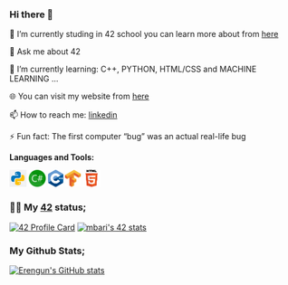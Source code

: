 ### Hi there 👋

🔭 I’m currently studing in 42 school you can learn more about from [here][42website]

💬 Ask me about 42

🌱 I’m currently learning: C++, PYTHON, HTML/CSS and MACHINE LEARNING ...

🌐 You can visit my website from [here][blogwebsite]

📫 How to reach me: [linkedin][Eren]

⚡ Fun fact: The first computer “bug” was an actual real-life bug


**Languages and Tools:**  

<code><img height="30" src="https://github.com/Erengun/Erengun/blob/cff3a70d6cc21aa941b4967010a92c0f80e16797/png-transparent-python-computer-icons-tutorial-computer-programming-social-icons-miscellaneous-angle-text.png"></code>
<code><img height="30" src="https://github.com/Erengun/Erengun/blob/cff3a70d6cc21aa941b4967010a92c0f80e16797/1200px-C_Sharp_wordmark.svg.png"></code>
<code><img height="30" src="https://github.com/Erengun/Erengun/blob/cff3a70d6cc21aa941b4967010a92c0f80e16797/150px-ISO_C++_Logo.svg.png"></code>
<code><img height="30" src="https://github.com/Erengun/Erengun/blob/cff3a70d6cc21aa941b4967010a92c0f80e16797/Tensorflow_logo.svg.png"></code>
<code><img height="30" src="https://github.com/Erengun/Erengun/blob/cff3a70d6cc21aa941b4967010a92c0f80e16797/download.png"></code>  

### 👨‍💻 My [42][42] status;
[![42 Profile Card](https://1337-readme.vercel.app/api/profile?dark=true&login=egun)](https://profile.intra.42.fr/users/egun)
[![mbari's 42 stats](https://badge42.herokuapp.com/api/stats/egun?cursus=C%20reloaded)](https://profile.intra.42.fr/users/egun)



### My Github Stats;
[![Erengun's GitHub stats](https://github-readme-stats.vercel.app/api?username=Erengun&show_icons=true&theme=react)](https://github.com/anuraghazra/github-readme-stats)


<br />
<br />

[42]: https://profile.intra.42.fr/users/egun
[42website]: https://42.fr/en/what-is-42/42-program-explained/
[Eren]: https://tr.linkedin.com/in/erengun
[blogwebsite]: https://erengun.me
<!--
**Erengun/Erengun** is a ✨ _special_ ✨ repository because its `README.md` (this file) appears on your GitHub profile.

Here are some ideas to get you started:

- 🔭 I’m currently working on ...
- 🌱 I’m currently learning ...
- 👯 I’m looking to collaborate on ...
- 🤔 I’m looking for help with ...
- 💬 Ask me about ...
- 📫 How to reach me: ...
- 😄 Pronouns: ...
- ⚡ Fun fact: ...
-->
